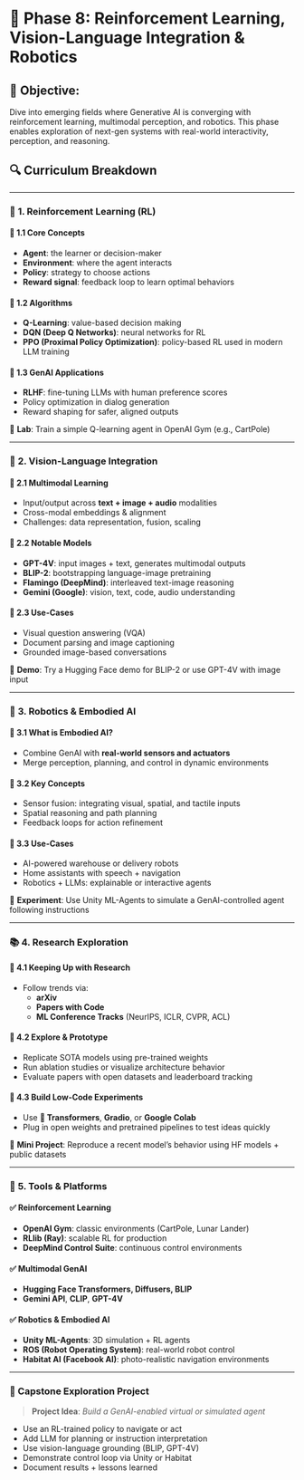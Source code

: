 # 📘 **Phase 8: Reinforcement Learning, Vision-Language Integration & Robotics**  

## 🎯 **Objective:**  
Dive into emerging fields where Generative AI is converging with reinforcement learning, multimodal perception, and robotics. This phase enables exploration of next-gen systems with real-world interactivity, perception, and reasoning.

## 🔍 **Curriculum Breakdown**
---

### 🤖 **1. Reinforcement Learning (RL)**

#### 📌 1.1 Core Concepts
- **Agent**: the learner or decision-maker
- **Environment**: where the agent interacts
- **Policy**: strategy to choose actions
- **Reward signal**: feedback loop to learn optimal behaviors

#### 📌 1.2 Algorithms
- **Q-Learning**: value-based decision making
- **DQN (Deep Q Networks)**: neural networks for RL
- **PPO (Proximal Policy Optimization)**: policy-based RL used in modern LLM training

#### 📌 1.3 GenAI Applications
- **RLHF**: fine-tuning LLMs with human preference scores
- Policy optimization in dialog generation
- Reward shaping for safer, aligned outputs

📌 **Lab**: Train a simple Q-learning agent in OpenAI Gym (e.g., CartPole)

---

### 🧠 **2. Vision-Language Integration**

#### 📌 2.1 Multimodal Learning
- Input/output across **text + image + audio** modalities
- Cross-modal embeddings & alignment
- Challenges: data representation, fusion, scaling

#### 📌 2.2 Notable Models
- **GPT-4V**: input images + text, generates multimodal outputs
- **BLIP-2**: bootstrapping language-image pretraining
- **Flamingo (DeepMind)**: interleaved text-image reasoning
- **Gemini (Google)**: vision, text, code, audio understanding

#### 📌 2.3 Use-Cases
- Visual question answering (VQA)
- Document parsing and image captioning
- Grounded image-based conversations

📌 **Demo**: Try a Hugging Face demo for BLIP-2 or use GPT-4V with image input

---

### 🤖 **3. Robotics & Embodied AI**

#### 📌 3.1 What is Embodied AI?
- Combine GenAI with **real-world sensors and actuators**
- Merge perception, planning, and control in dynamic environments

#### 📌 3.2 Key Concepts
- Sensor fusion: integrating visual, spatial, and tactile inputs
- Spatial reasoning and path planning
- Feedback loops for action refinement

#### 📌 3.3 Use-Cases
- AI-powered warehouse or delivery robots
- Home assistants with speech + navigation
- Robotics + LLMs: explainable or interactive agents

📌 **Experiment**: Use Unity ML-Agents to simulate a GenAI-controlled agent following instructions

---

### 📚 **4. Research Exploration**

#### 📌 4.1 Keeping Up with Research
- Follow trends via:
  - **arXiv**
  - **Papers with Code**
  - **ML Conference Tracks** (NeurIPS, ICLR, CVPR, ACL)

#### 📌 4.2 Explore & Prototype
- Replicate SOTA models using pre-trained weights
- Run ablation studies or visualize architecture behavior
- Evaluate papers with open datasets and leaderboard tracking

#### 📌 4.3 Build Low-Code Experiments
- Use **🤗 Transformers**, **Gradio**, or **Google Colab**
- Plug in open weights and pretrained pipelines to test ideas quickly

📌 **Mini Project**: Reproduce a recent model’s behavior using HF models + public datasets

---

### 🧰 **5. Tools & Platforms**

#### ✅ Reinforcement Learning
- **OpenAI Gym**: classic environments (CartPole, Lunar Lander)
- **RLlib (Ray)**: scalable RL for production
- **DeepMind Control Suite**: continuous control environments

#### ✅ Multimodal GenAI
- **Hugging Face Transformers, Diffusers, BLIP**
- **Gemini API**, **CLIP**, **GPT-4V**

#### ✅ Robotics & Embodied AI
- **Unity ML-Agents**: 3D simulation + RL agents
- **ROS (Robot Operating System)**: real-world robot control
- **Habitat AI (Facebook AI)**: photo-realistic navigation environments

---

### 🧪 Capstone Exploration Project

> **Project Idea**: *Build a GenAI-enabled virtual or simulated agent*

- Use an RL-trained policy to navigate or act
- Add LLM for planning or instruction interpretation
- Use vision-language grounding (BLIP, GPT-4V)
- Demonstrate control loop via Unity or Habitat
- Document results + lessons learned